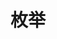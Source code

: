 <!--
 * @Author: your name
 * @Date: 2021-09-14 16:55:16
 * @LastEditTime: 2021-09-14 16:55:16
 * @LastEditors: Please set LastEditors
 * @Description: In User Settings Edit
 * @FilePath: /rust-helloworld/md/枚举.md
-->
# 枚举